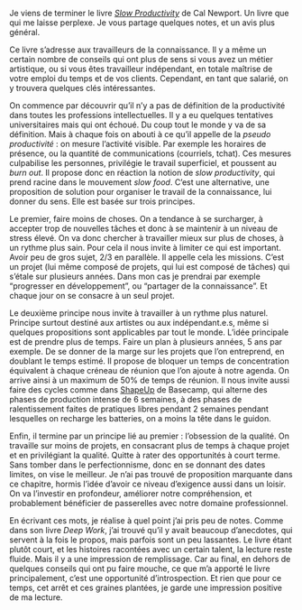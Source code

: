 Je viens de terminer le livre [*Slow Productivity*](https://www.goodreads.com/book/show/197773418-slow-productivity) de Cal Newport. 
Un livre que qui me laisse perplexe. 
Je vous partage quelques notes, et un avis plus général. 

Ce livre s’adresse aux travailleurs de la connaissance. 
Il y a même un certain nombre de conseils qui ont plus de sens si vous avez un métier artistique, ou si vous êtes travailleur indépendant, en totale maîtrise de votre emploi du temps et de vos clients. 
Cependant, en tant que salarié, on y trouvera quelques clés intéressantes. 

On commence par découvrir qu’il n’y a pas de définition de la productivité dans toutes les professions intellectuelles. 
Il y a eu quelques tentatives universitaires mais qui ont échoué. 
Du coup tout le monde y va de sa définition. 
Mais à chaque fois on abouti à ce qu’il appelle de la *pseudo productivité* : on mesure l’activité visible. 
Par exemple les horaires de présence, ou la quantité de communications (courriels, tchat). 
Ces mesures culpabilise les personnes, privilégie le travail superficiel, et poussent au *burn out*. 
Il propose donc en réaction la notion de *slow productivity*, qui prend racine dans le mouvement *slow food*. 
C’est une alternative, une proposition de solution pour organiser le travail de la connaissance, lui donner du sens. 
Elle est basée sur trois principes. 

Le premier, faire moins de choses. 
On a tendance à se surcharger, à accepter trop de nouvelles tâches et donc à se maintenir à un niveau de stress élevé. 
On va donc chercher à travailler mieux sur plus de choses, à un rythme plus sain. 
Pour cela il nous invite à limiter ce qui est important. 
Avoir peu de gros sujet, 2/3 en parallèle. 
Il appelle cela les missions. 
C’est un projet (lui même composé de projets, qui lui est composé de tâches) qui s’étale sur plusieurs années. 
Dans mon cas je prendrai par exemple “progresser en développement”, ou “partager de la connaissance”. 
Et chaque jour on se consacre à un seul projet. 

Le deuxième principe nous invite à travailler à un rythme plus naturel. 
Principe surtout destiné aux artistes ou aux indépendant.e.s, même si quelques propositions sont applicables par tout le monde. 
L’idée principale est de prendre plus de temps. 
Faire un plan à plusieurs années, 5 ans par exemple. 
De se donner de la marge sur les projets que l’on entreprend, en doublant le temps estimé. 
Il propose de bloquer un temps de concentration équivalent à chaque créneau de réunion que l’on ajoute à notre agenda. 
On arrive ainsi à un maximum de 50% de temps de réunion. 
Il nous invite aussi faire des cycles comme dans [ShapeUp](https://basecamp.com/shapeup) de Basecamp, qui alterne des phases de production intense de 6 semaines, à des phases de ralentissement faites de pratiques libres pendant 2 semaines pendant lesquelles on recharge les batteries, on a moins la tête dans le guidon. 

Enfin, il termine par un principe lié au premier : l’obsession de la qualité. 
On travaille sur moins de projets, en consacrant plus de temps à chaque projet et en privilégiant la qualité. 
Quitte à rater des opportunités à court terme. 
Sans tomber dans le perfectionnisme, donc en se donnant des dates limites, on vise le meilleur. 
Je n’ai pas trouvé de proposition marquante dans ce chapitre, hormis l’idée d’avoir ce niveau d’exigence aussi dans un loisir. 
On va l’investir en profondeur, améliorer notre compréhension, et probablement bénéficier de passerelles avec notre domaine professionnel. 

En écrivant ces mots, je réalise à quel point j’ai pris peu de notes. 
Comme dans son livre *Deep Work*, j’ai trouvé qu’il y avait beaucoup d’anecdotes, qui servent à la fois le propos, mais parfois sont un peu lassantes. 
Le livre étant plutôt court, et les histoires racontées avec un certain talent, la lecture reste fluide. 
Mais il y a une impression de remplissage. 
Car au final, en dehors de quelques conseils qui ont pu faire mouche, ce que m’a apporté le livre principalement, c’est une opportunité d’introspection. 
Et rien que pour ce temps, cet arrêt et ces graines plantées, je garde une impression positive de ma lecture. 